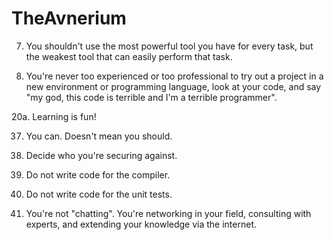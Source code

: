 # TheAvnerium

7. You shouldn't use the most powerful tool you have for every task, but the weakest tool that can easily perform that task.  

20. You're never too experienced or too professional to try out a project in a new environment or programming language, look at your code, and say "my god, this code is terrible and I'm a terrible programmer". 

20a. Learning is fun! 

37. You can. Doesn't mean you should.  

185. Decide who you're securing against.

205. Do not write code for the compiler.

206. Do not write code for the unit tests.

512. You're not "chatting". You're networking in your field, consulting with experts, and extending your knowledge via the internet. 
